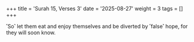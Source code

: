 +++
title = 'Surah 15, Verses 3'
date = '2025-08-27'
weight = 3
tags = []
+++

˹So˺ let them eat and enjoy themselves and be diverted by ˹false˺ hope, for they will soon know.